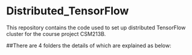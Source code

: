 # Distributed_TensorFlow
This repository contains the code used to set up distributed TensorFlow cluster for the course project CSM213B.

##There are 4 folders the details of which are explained as below:

